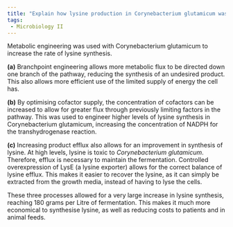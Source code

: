 ```yaml
---
title: "Explain how lysine production in Corynebacterium glutamicum was improved by: (a) branchpoint engineering; (b) optimising cofactor supply; and (c) increasing product efflux."
tags:
 - Microbiology II
---
```

Metabolic engineering was used with Corynebacterium glutamicum to increase the rate of lysine synthesis.  

**(a)** Branchpoint engineering allows more metabolic flux to be directed down one branch of the pathway, reducing the synthesis of an undesired product. This also allows more efficient use of the limited supply of energy the cell has.  

**(b)** By optimising cofactor supply, the concentration of cofactors can be increased to allow for greater flux through previously limiting factors in the pathway. This was used to engineer higher levels of lysine synthesis in Corynebacterium glutamicum, increasing the concentration of NADPH for the transhydrogenase reaction.  

**(c)** Increasing product efflux also allows for an improvement in synthesis of lysine. At high levels, lysine is toxic to _Corynebacterium glutamicum_. Therefore, efflux is necessary to maintain the fermentation. Controlled overexpression of LysE (a lysine exporter) allows for the correct balance of lysine efflux. This makes it easier to recover the lysine, as it can simply be extracted from the growth media, instead of having to lyse the cells.  

These three processes allowed for a very large increase in lysine synthesis, reaching 180 grams per Litre of fermentation. This makes it much more economical to synthesise lysine, as well as reducing costs to patients and in animal feeds.
